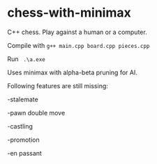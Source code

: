 # chess-with-minimax

C++ chess. Play against a human or a computer.



Compile with ```g++ main.cpp board.cpp pieces.cpp ``` 

Run ``` .\a.exe```

Uses minimax with alpha-beta pruning for AI.

Following features are still missing:

-stalemate

-pawn double move

-castling

-promotion

-en passant
